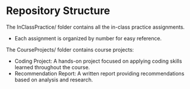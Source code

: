 # Repository Structure

The InClassPractice/ folder contains all the in-class practice assignments. 
- Each assignment is organized by number for easy reference.

The CourseProjects/ folder contains course projects:
- Coding Project: A hands-on project focused on applying coding skills learned throughout the course.
- Recommendation Report: A written report providing recommendations based on analysis and research.
